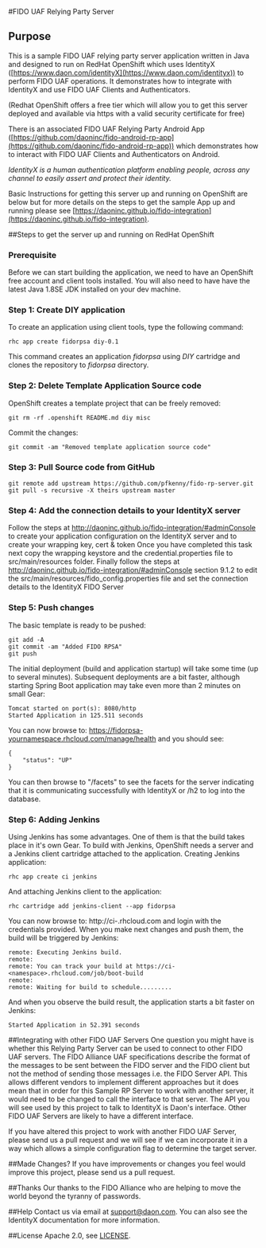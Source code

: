 #FIDO UAF Relying Party Server

## Purpose
This is a sample FIDO UAF relying party server application written in Java and designed to run on RedHat OpenShift which uses IdentityX ([https://www.daon.com/identityX](https://www.daon.com/identityx))  to perform FIDO UAF operations.  It demonstrates how to integrate with IdentityX and use FIDO UAF Clients and Authenticators.

(Redhat OpenShift offers a free tier which will allow you to get this server deployed and available via https with a valid security certificate for free)

There is an associated FIDO UAF Relying Party Android App ([https://github.com/daoninc/fido-android-rp-app](https://github.com/daoninc/fido-android-rp-app)) which demonstrates how to interact with FIDO UAF Clients and Authenticators on Android. 

*IdentityX is a human authentication platform enabling people, across any channel to easily assert and protect their identity.*

Basic Instructions for getting this server up and running on OpenShift are below but for more details on the steps to get the sample App up and running please see [https://daoninc.github.io/fido-integration](https://daoninc.github.io/fido-integration).

##Steps to get the server up and running on RedHat OpenShift
### Prerequisite

Before we can start building the application, we need to have an OpenShift free account and client tools installed.
You will also need to have have the latest Java 1.8SE JDK installed on your dev machine.

### Step 1: Create DIY application

To create an application using client tools, type the following command:

    rhc app create fidorpsa diy-0.1

This command creates an application *fidorpsa* using *DIY* cartridge and clones the repository to *fidorpsa* directory.

### Step 2: Delete Template Application Source code

OpenShift creates a template project that can be freely removed:

    git rm -rf .openshift README.md diy misc

Commit the changes:

    git commit -am "Removed template application source code"

### Step 3: Pull Source code from GitHub

    git remote add upstream https://github.com/pfkenny/fido-rp-server.git
    git pull -s recursive -X theirs upstream master

### Step 4: Add the connection details to your IdentityX server

Follow the steps at http://daoninc.github.io/fido-integration/#adminConsole to create your application configuration on the IdentityX server and to create your wrapping key, cert & token
Once you have completed this task next copy the wrapping keystore and the credential.properties file to src/main/resources folder.
Finally follow the steps at http://daoninc.github.io/fido-integration/#adminConsole section 9.1.2 to edit the src/main/resources/fido_config.properties file and set the connection details to the IdentityX FIDO Server

### Step 5: Push changes

The basic template is ready to be pushed:

	git add -A
	git commit -am "Added FIDO RPSA"
	git push

The initial deployment (build and application startup) will take some time (up to several minutes). Subsequent deployments are a bit faster, although starting Spring Boot application may take even more than 2 minutes on small Gear:

	Tomcat started on port(s): 8080/http
	Started Application in 125.511 seconds

You can now browse to: https://fidorpsa-yournamespace.rhcloud.com/manage/health and you should see:

	{
		"status": "UP"
	}

You can then browse to "/facets" to see the facets for the server indicating that it is communicating successfully with IdentityX or /h2 to log into the database.

### Step 6: Adding Jenkins

Using Jenkins has some advantages. One of them is that the build takes place in it's own Gear. To build with Jenkins, OpenShift needs a server and a Jenkins client cartridge attached to the application. Creating Jenkins application:

	rhc app create ci jenkins

And attaching Jenkins client to the application:

	rhc cartridge add jenkins-client --app fidorpsa

You can now browse to: http://ci-<namespace>.rhcloud.com and login with the credentials provided. When you make next changes and push them, the build will be triggered by Jenkins:

	remote: Executing Jenkins build.
	remote:
	remote: You can track your build at https://ci-<namespace>.rhcloud.com/job/boot-build
	remote:
	remote: Waiting for build to schedule.........

And when you observe the build result, the application starts a bit faster on Jenkins:

	Started Application in 52.391 seconds


##Integrating with other FIDO UAF Servers
One question you might have is whether this Relying Party Server can be used to connect to other FIDO UAF servers.  The FIDO Alliance UAF specifications describe the format of the messages to be sent between the FIDO server and the FIDO client but not the method of sending those messages i.e. the FIDO Server API.  This allows different vendors to implement different approaches but it does mean that in order for this Sample RP Server to work with another server, it would need to be changed to call the interface to that server.  The API you will see used by this project to talk to IdentityX is Daon's interface.  Other FIDO UAF Servers are likely to have a different interface.

If you have altered this project to work with another FIDO UAF Server, please send us a pull request and we will see if we can incorporate it in a way which allows a simple configuration flag to determine the target server.

##Made Changes?
If you have improvements or changes you feel would improve this project, please send us a pull request.

##Thanks
Our thanks to the FIDO Alliance who are helping to move the world beyond the tyranny of passwords.

##Help
Contact us via email at support@daon.com. You can also see the IdentityX documentation for more information.

##License
Apache 2.0, see [LICENSE](https://github.com/daoninc/fido-rp-server/blob/master/LICENSE.md).
